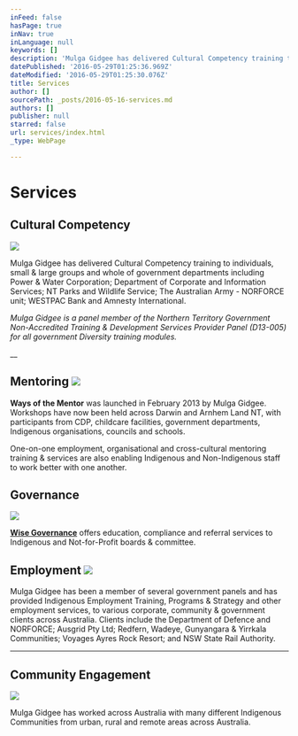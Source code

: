 ```yaml
---
inFeed: false
hasPage: true
inNav: true
inLanguage: null
keywords: []
description: 'Mulga Gidgee has delivered Cultural Competency training to individuals, small & large groups and whole of government departments including Power & Water Corporation; Department of Corporate and Information Services; NT Parks and Wildlife Service; The Australian Army - NORFORCE unit; WESTPAC Bank and Amnesty International. '
datePublished: '2016-05-29T01:25:36.969Z'
dateModified: '2016-05-29T01:25:30.076Z'
title: Services
author: []
sourcePath: _posts/2016-05-16-services.md
authors: []
publisher: null
starred: false
url: services/index.html
_type: WebPage

---
```

# Services

## Cultural Competency
![](https://s3-us-west-2.amazonaws.com/the-grid-img/p/d6e3f6060dadfb79230820bc624d1a91cd184de8.png)

Mulga Gidgee has delivered Cultural Competency training to individuals, small & large groups and whole of government departments including Power & Water Corporation; Department of Corporate and Information Services; NT Parks and Wildlife Service; The Australian Army - NORFORCE unit; WESTPAC Bank and Amnesty International. 

_Mulga Gidgee is a panel member of the Northern Territory Government Non-Accredited Training & Development Services Provider Panel (D13-005) for all government Diversity training modules._

__

## Mentoring ![](https://the-grid-user-content.s3-us-west-2.amazonaws.com/333ef3d0-9f98-4bba-986c-6b1e9057710d.png)

**Ways of the Mentor** was launched in February 2013 by Mulga Gidgee. Workshops have now been held across Darwin and Arnhem Land NT, with participants from CDP, childcare facilities, government departments, Indigenous organisations, councils and schools. 

One-on-one employment, organisational and cross-cultural mentoring training & services are also enabling Indigenous and Non-Indigenous staff to work better with one another. 

## Governance
![](https://the-grid-user-content.s3-us-west-2.amazonaws.com/128f462a-af40-4b19-bd5d-6b0cb3f8ae5a.png)

[**Wise Governance**][0] offers education, compliance and referral services to Indigenous and Not-for-Profit boards & committee.

## Employment ![](https://the-grid-user-content.s3-us-west-2.amazonaws.com/fd74cf65-d547-4c1e-b021-b5edcf76c6f0.jpg)

Mulga Gidgee has been a member of several government panels and has provided Indigenous Employment Training, Programs & Strategy and other employment services, to various corporate, community & government clients across Australia. Clients include the Department of Defence and NORFORCE; Ausgrid Pty Ltd; Redfern, Wadeye, Gunyangara & Yirrkala Communities; Voyages Ayres Rock Resort; and NSW State Rail Authority.

****

## Community Engagement
![](https://the-grid-user-content.s3-us-west-2.amazonaws.com/52f56d12-146d-40c1-82a1-afa510ec696e.jpg)

Mulga Gidgee has worked across Australia with many different Indigenous Communities from urban, rural and remote areas across Australia.

[0]: http://www.wisegovernance.com.au/